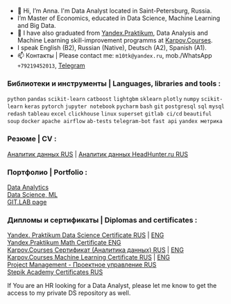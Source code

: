 - 👋 Hi, I’m Anna. I'm Data Analyst located in Saint-Petersburg, Russia. 
- I’m Master of Economics, educated in Data Science, Machine Learning and Big Data.
- 🌱 I have also graduated from [Yandex.Praktikum](https://practicum.yandex.ru/profile/data-scientist), Data Analysis and Machine Learning skill-improvement programms at [Karpov.Courses](https://karpov.courses/).
- I speak English (B2), Russian (Native), Deutsch (A2), Spanish (A1).
- 📫 Контакты | Please contact me: `m10tk@yandex.ru`, mob./WhatsApp `+79219452013`, [Telegram](https://t.me/AnnaPavlovaDS)

### Библиотеки и инструменты | Languages, libraries and tools :
`python` `pandas` `scikit-learn` `catboost` `lightgbm` `sklearn` `plotly` `numpy` `scikit-learn` `keras` `pytorch`
`jupyter notebook` `pycharm` `bash` `git` `postgresql` `sql` `mysql` `redash` `tableau` `excel` `clickhouse` `linux`
`superset` `gitlab ci/cd` `beautiful soup` `docker` `apache airflow` `ab-tests` `telegram-bot` `fast api` `yandex метрика`

### Резюме | CV :
[Аналитик данных RUS](https://drive.google.com) | [Аналитик данных HeadHunter.ru RUS](https://drive.google.com) 

### Портфолио | Portfolio :
[Data Analytics](https://github.com/annapavlovads/DA_portfolio) <br>
[Data Science, ML](https://github.com/annapavlovads/DS_code)<br>
[GIT.LAB page](https://git.lab.karpov.courses/an-pavlova/portfolio_da_ds)

### Дипломы и сертификаты | Diplomas and certificates :
[Yandex. Praktikum Data Science Certificate RUS](https://drive.google.com/file/d/14KGYoyjqFNbdTbnrFKWjXno6b6C6BwF7/view?usp=sharing) | [ENG](https://drive.google.com/file/d/1y492Yh2_KMLBz6OpsgWrbqJwZLqk7A7c/view?usp=sharing) <br>
[Yandex.Praktikum Math Certificate ENG](https://drive.google.com/file/d/1u7n1LtuBNKsclhvaB0e--oGOUz8bry3B/view?usp=sharing)<br>
[Karpov.Courses Сертификат (Аналитика данных) RUS](https://drive.google.com/file/d/1a9dKDEVsUSPcHWEGoP4KH4qLlIkSvObN/view?usp=sharing) | [ENG](https://drive.google.com/file/d/1oAmbDiimraaNaxu1Ps9wK2oobTOBzRrt/view?usp=sharing) <br>
[Karpov.Courses Machine Learning Certificate RUS](https://drive.google.com/file/d/1OZ_Q6VyjClg9x69aRg2XTpcoq_EvdAt_/view?usp=share_link) | [ENG](https://drive.google.com/file/d/1OLVy3HchmdksYIUCDCAfsK1-bGq-EDbU/view?usp=share_link) <br>
[Project Management - Проектное управление RUS](https://drive.google.com/file/d/1fKzhvjz1lktRzczGRNW_prxyZyI1R_vF/view?usp=sharing)<br>
[Stepik Academy Certificates RUS](https://stepik.org/users/53844029/certificates)

If You are an HR looking for a Data Analyst, please let me know to get the access to my private DS repository as well. 
